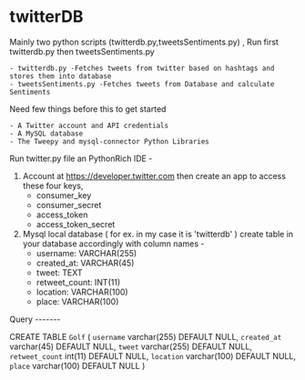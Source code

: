 # twitterDB

Mainly two python scripts (twitterdb.py,tweetsSentiments.py) , Run first twitterdb.py then tweetsSentiments.py 

    - twitterdb.py -Fetches tweets from twitter based on hashtags and stores them into database
    - tweetsSentiments.py -Fetches tweets from Database and calculate Sentiments

Need few things before this to get started

    - A Twitter account and API credentials
    - A MySQL database
    - The Tweepy and mysql-connector Python Libraries
    
Run twitter.py file an PythonRich IDE - 

1. Account at https://developer.twitter.com then create an app to access these four keys,
   - consumer_key
   - consumer_secret
   - access_token
   - access_token_secret
2. Mysql local database ( for ex. in my case it is 'twitterdb' ) create table in your database accordingly with column names - 
      - username: VARCHAR(255)
      - created_at: VARCHAR(45)
      - tweet: TEXT
      - retweet_count: INT(11)
      - location: VARCHAR(100)
      - place: VARCHAR(100)
  
  Query -------
  
  CREATE TABLE `Golf` ( `username` varchar(255) DEFAULT NULL, `created_at` varchar(45) DEFAULT NULL,
        `tweet` varchar(255) DEFAULT NULL,  `retweet_count` int(11) DEFAULT NULL,
        `location` varchar(100) DEFAULT NULL,  `place` varchar(100) DEFAULT NULL )
